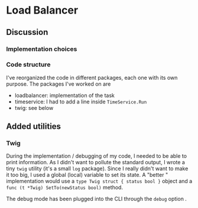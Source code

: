 # Load Balancer

## Discussion

### Implementation choices



### Code structure

I've reorganized the code in different packages, each one with its own purpose.
The packages I've worked on are
- loadbalancer: implementation of the task
- timeservice: I had to add a line inside `TimeService.Run`
- twig: see below

## Added utilities

### Twig

During the implementation / debugging of my code, I needed to be able to print
information. As I didn't want to pollute the standard output, I wrote a
tiny `twig` utility (it's a small `log` package). Since I really didn't want to
make it too big, I used a global (local) variable to set its state. A "better "
implementation would use a `type Twig struct { status bool }`
object and a `func (t *Twig) SetTo(newStatus bool)` method.

The debug mode has been plugged into the CLI through the `debug` option .

